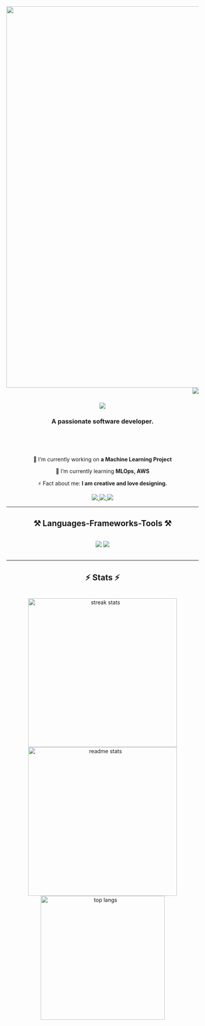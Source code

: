 <img src="https://github.com/Anmol-Baranwal/Cool-GIFs-For-GitHub/assets/74038190/7d484dc9-68a9-4ee6-a767-aea59035c12d" width="1000">  
<img align="right" src="https://visitor-badge.laobi.icu/badge?page_id=zoya-iftekhar.zoya-iftekhar" />

<h1 align="center">
    <img src="https://readme-typing-svg.herokuapp.com/?font=Righteous&size=35&center=true&vCenter=true&width=500&height=70&duration=4000&lines=Hi+There!+👋;+I'm+Zoya+Iftekhar!;"/>
</h1>
<h3 align="center">A passionate software developer.</h3>
<br><br>
<br/>


<div align="center">
 
 🔭 I’m currently working on **a Machine Learning Project**
 
 🌱 I’m currently learning **MLOps, AWS**

⚡ Fact about me: **I am creative and love designing.**

 </div>
 
<div align="center"> 
  <a href="mailto:zoyaiftekhar.46@gmail.com">
    <img src="https://img.shields.io/badge/Gmail-333333?style=for-the-badge&logo=gmail&logoColor=red" />
  </a>
  <a href="https://www.linkedin.com/in/zoyaiftekhar/" target="_blank">
    <img src="https://img.shields.io/badge/LinkedIn-0077B5?style=for-the-badge&logo=linkedin&logoColor=white" target="_blank" />
  </a>
  <a href="https://github.com/zoya-iftekhar" target="_blank">
     <img src="https://img.shields.io/badge/Portfolio-FF5722?style=for-the-badge&logo=todoist&logoColor=white" target="_blank" /> <!-- sqlite, safari, google-chrome are other good icon options -->
  </a>
</div>

 <hr/>
 
<h2 align="center">⚒️ Languages-Frameworks-Tools ⚒️</h2>
<br/>
<div align="center">
    <img src="https://skillicons.dev/icons?i=react,bootstrap,mui,html,css,vscode,github,figma,git,r" />
    <img src="https://skillicons.dev/icons?i=nodejs,python,javascript,typescript,express,firebase,mongodb,c,java,nextjs" /><br>
</div>

<br/>
<hr/>



<h2 align="center">⚡ Stats ⚡</h2>
<br>
<div align=center>
  <img width=390 src="https://github-readme-streak-stats-salesp07.vercel.app/?user=zoya-iftekhar&count_private=true&theme=react&border_radius=10" alt="streak stats"/>
  <img width=390 src="https://github-readme-stats-salesp07.vercel.app/api?username=zoya-iftekhar&count_private=true&show_icons=true&theme=react&rank_icon=github&border_radius=10" alt="readme stats" />
  <img width=325 align="center" src="https://github-readme-stats-salesp07.vercel.app/api/top-langs/?username=zoya-iftekhar&hide=HTML&langs_count=8&layout=compact&theme=react&border_radius=10&size_weight=0.5&count_weight=0.5&exclude_repo=github-readme-stats" alt="top langs" />
</div>

<br/><br/>

<br/>

